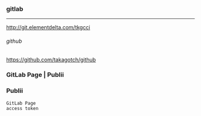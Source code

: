 ### gitlab
---
http://git.elementdelta.com/tkgcci

###### github
https://github.com/takagotch/github



### GitLab Page | Publii 
### Publii 

```
GitLab Page
access token



```

```
```

```
```


